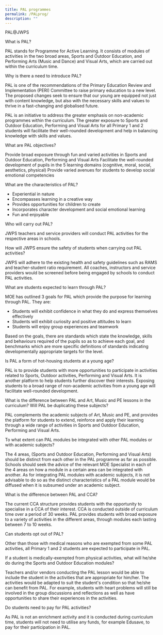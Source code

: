 ```yaml
---
title: PAL programmes
permalink: /PALprog/
description: ""
---
```

PAL@JWPS

What is PAL?

PAL stands for Programme for Active Learning. It consists of modules of activities in the two broad areas, Sports and Outdoor Education, and Performing Arts (Music and Dance) and Visual Arts, which are carried out within the curriculum time.

Why is there a need to introduce PAL?

PAL is one of the recommendations of the Primary Education Review and Implementation (PERI) Committee to raise primary education to a new level. The proposed changes seek to ensure that our young are equipped not just with content knowledge, but also with the necessary skills and values to thrive in a fast-changing and globalised future.

PAL is an initiative to address the greater emphasis on non-academic programmes within the curriculum. The greater exposure to Sports and Outdoor Education, Performing and Visual Arts for all Primary 1 and 2 students will facilitate their well-rounded development and help in balancing knowledge with skills and values.

What are PAL objectives?

Provide broad exposure through fun and varied activities in Sports and Outdoor Education, Performing and Visual Arts
Facilitate the well-rounded development of pupils in the 5 learning domains (cognitive, moral, social, aesthetics, physical)
Provide varied avenues for students to develop social emotional competencies

What are the characteristics of PAL?

* Experiential in nature
* Encompasses learning in a creative way
* Provides opportunities for children to create
* Incorporates character development and social emotional learning
* Fun and enjoyable

Who will carry out PAL?

JWPS teachers and service providers will conduct PAL activities for the respective areas in schools.

How will JWPS ensure the safety of students when carrying out PAL activities?

JWPS will adhere to the existing health and safety guidelines such as RAMS and teacher-student ratio requirement. All coaches, instructors and service providers would be screened before being engaged by schools to conduct PAL activities.

What are students expected to learn through PAL?

MOE has outlined 3 goals for PAL which provide the purpose for learning through PAL. They are:

* Students will exhibit confidence in what they do and express themselves effectively
* Students will exhibit curiosity and positive attitudes to learn
* Students will enjoy group experiences and teamwork

Based on the goals, there are standards which state the knowledge, skills and behaviours required of the pupils so as to achieve each goal, and benchmarks which are more specific definitions of standards indicating developmentally appropriate targets for the level.

Is PAL a form of hot-housing students at a young age?

PAL is to provide students with more opportunities to participate in activities related to Sports, Outdoor activities, Performing and Visual Arts. It is another platform to help students further discover their interests. Exposing students to a broad range of non-academic activities from a young age will facilitate well-rounded development.

What is the difference between PAL and Art, Music and PE lessons in the curriculum? Will PAL be duplicating these subjects?

PAL complements the academic subjects of Art, Music and PE, and provides the platform for students to extend, reinforce and apply their learning through a wide range of activities in Sports and Outdoor Education, Performing and Visual Arts.

To what extent can PAL modules be integrated with other PAL modules or with academic subjects?

The 4 areas, (Sports and Outdoor Education, Performing and Visual Arts) should be distinct from each other in the PAL programme as far as possible. Schools should seek the advice of the relevant MOE Specialist in each of the 4 areas on how a module in a certain area can be integrated with another. As for integrating PAL modules with academic subjects, it is not advisable to do so as the distinct characteristics of a PAL module would be diffused when it is subsumed under an academic subject.

What is the difference between PAL and CCA?

The current CCA structure provides students with the opportunity to specialise in a CCA of their interest. CCA is conducted outside of curriculum time over a period of 30 weeks. PAL provides students with broad exposure to a variety of activities in the different areas, through modules each lasting between 7 to 10 weeks.

Can students opt out of PAL?

Other than those with medical reasons who are exempted from some PAL activities, all Primary 1 and 2 students are expected to participate in PAL.

If a student is medically-exempted from physical activities, what will he/she do during the Sports and Outdoor Education modules?

Teachers and/or vendors conducting the PAL lesson would be able to include the student in the activities that are appropriate for him/her. The activities would be adapted to suit the student's condition so that he/she can benefit from PAL. For example, students with heart problems will still be involved in the group discussions and reflections as well as have opportunities to share their experiences in the activities.

Do students need to pay for PAL activities?

As PAL is not an enrichment activity and it is conducted during curriculum time, students will not need to utilise any funds, for example Edusave, to pay for their participation in PAL.